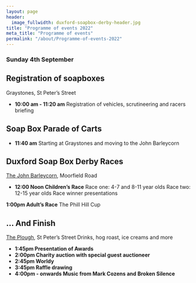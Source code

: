 ```yaml
---
layout: page
header:
  image_fullwidth: duxford-soapbox-derby-header.jpg
title: "Programme of events 2022"
meta_title: "Programme of events"
permalink: "/about/Programme-of-events-2022"
---
```

### Sunday 4th September

## Registration of soapboxes
Graystones, St Peter’s Street
- __10:00 am - 11:20 am__
Registration of vehicles, scrutineering and racers briefing

## Soap Box Parade of Carts
- __11:40 am__
Starting at Graystones and moving to the John Barleycorn

## Duxford Soap Box Derby Races
[The John Barleycorn](https://www.facebook.com/johnbarleycornduxford), Moorfield Road

- __12:00 Noon Children’s Race__
Race one: 4-7 and 8-11 year olds
Race two: 12-15 year olds
Race winner presentations

__1:00pm Adult’s Race__
The Phill Hill Cup

## … And Finish
[The Plough](https://www.theduxfordplough.co.uk/), St Peter’s Street
Drinks, hog roast, ice creams and more

* __1:45pm Presentation of Awards__
* __2:00pm Charity auction with special guest auctioneer__
* __2:45pm Worldy__
* __3:45pm Raffle drawing__
* __4:00pm - onwards Music from Mark Cozens and Broken Silence__